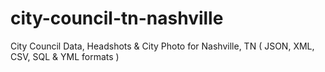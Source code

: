 # city-council-tn-nashville
City Council Data, Headshots &amp; City Photo for Nashville, TN ( JSON, XML, CSV, SQL &amp; YML formats )
